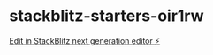 # stackblitz-starters-oir1rw

[Edit in StackBlitz next generation editor ⚡️](https://stackblitz.com/~/github.com/afrad07/stackblitz-starters-oir1rw)